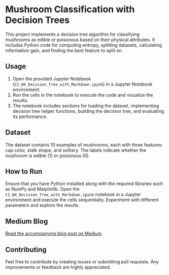# Mushroom Classification with Decision Trees

This project implements a decision tree algorithm for classifying mushrooms as edible or poisonous based on their physical attributes. It includes Python code for computing entropy, splitting datasets, calculating information gain, and finding the best feature to split on.

## Usage

1. Open the provided Jupyter Notebook (`C2_W4_Decision_Tree_with_Markdown.ipynb`) in a Jupyter Notebook environment.
2. Run the cells in the notebook to execute the code and visualize the results.
3. The notebook includes sections for loading the dataset, implementing decision tree helper functions, building the decision tree, and evaluating its performance.

## Dataset

The dataset contains 10 examples of mushrooms, each with three features: cap color, stalk shape, and solitary. The labels indicate whether the mushroom is edible (1) or poisonous (0). 

## How to Run

Ensure that you have Python installed along with the required libraries such as NumPy and Matplotlib. Open the `C2_W4_Decision_Tree_with_Markdown.ipynb` notebook in a Jupyter environment and execute the cells sequentially. Experiment with different parameters and explore the results.

## Medium Blog

[Read the accompanying blog post on Medium](https://rutikkpatel.medium.com/recognizing-handwritten-digits-with-neural-networks-in-machine-learning-9d8195a8ebf0)

## Contributing

Feel free to contribute by creating issues or submitting pull requests. Any improvements or feedback are highly appreciated.
